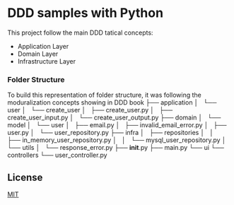  # DDD samples with Python
This project follow the main DDD tatical concepts:
- Application Layer
- Domain Layer
- Infrastructure Layer

### Folder Structure
To build this representation of folder structure, it was following the moduralization concepts showing in DDD book
├── application
│   └── user
│       └── create_user
│           ├── create_user.py
│           ├── create_user_input.py
│           └── create_user_output.py
├── domain
│   └── model
│       └── user
│           ├── email.py
│           ├── invalid_email_error.py
│           ├── user.py
│           └── user_repository.py
├── infra
│   ├── repositories
│   │   ├── in_memory_user_repository.py
│   │   └── mysql_user_repository.py
│   └── utils
│       └── response_error.py
├── __init__.py
├── main.py
└── ui
    └── controllers
        └── user_controller.py


## License

[MIT](https://choosealicense.com/licenses/mit/)
